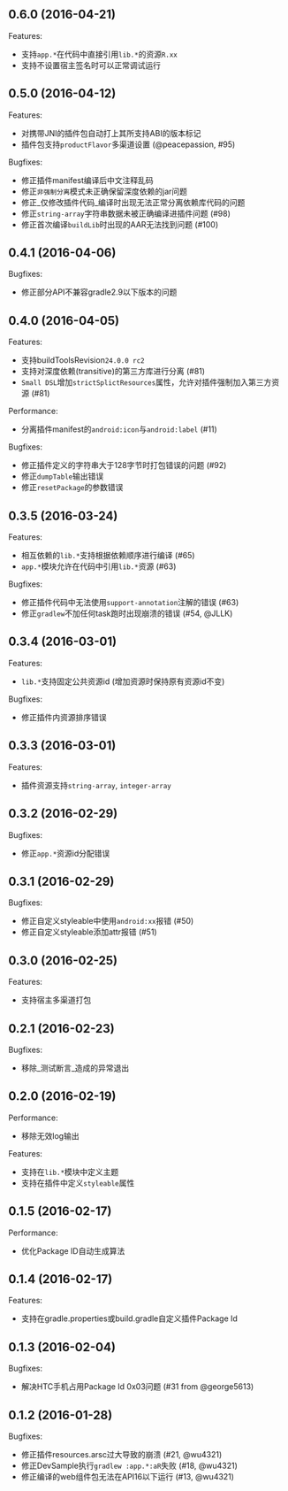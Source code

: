 ## 0.6.0 (2016-04-21)

Features:

  - 支持`app.*`在代码中直接引用`lib.*`的资源`R.xx`
  - 支持不设置宿主签名时可以正常调试运行

## 0.5.0 (2016-04-12)

Features:

  - 对携带JNI的插件包自动打上其所支持ABI的版本标记
  - 插件包支持`productFlavor`多渠道设置 (@peacepassion, #95)

Bugfixes:

  - 修正插件manifest编译后中文注释乱码
  - 修正`非强制分离`模式未正确保留深度依赖的jar问题
  - 修正_仅修改插件代码_编译时出现无法正常分离依赖库代码的问题
  - 修正`string-array`字符串数据未被正确编译进插件问题 (#98)
  - 修正首次编译`buildLib`时出现的AAR无法找到问题 (#100)

## 0.4.1 (2016-04-06)

Bugfixes:

  - 修正部分API不兼容gradle2.9以下版本的问题

## 0.4.0 (2016-04-05)

Features:

  - 支持buildToolsRevision`24.0.0 rc2`
  - 支持对深度依赖(transitive)的第三方库进行分离 (#81)
  - `Small DSL`增加`strictSplictResources`属性，允许对插件强制加入第三方资源 (#81)

Performance:

  - 分离插件manifest的`android:icon`与`android:label` (#11)

Bugfixes:

  - 修正插件定义的字符串大于128字节时打包错误的问题 (#92)
  - 修正`dumpTable`输出错误
  - 修正`resetPackage`的参数错误


## 0.3.5 (2016-03-24)

Features:

  - 相互依赖的`lib.*`支持根据依赖顺序进行编译 (#65)
  - `app.*`模块允许在代码中引用`lib.*`资源 (#63)

Bugfixes:

  - 修正插件代码中无法使用`support-annotation`注解的错误 (#63)
  - 修正`gradlew`不加任何task跑时出现崩溃的错误 (#54, @JLLK)

## 0.3.4 (2016-03-01)

Features:

  - `lib.*`支持固定公共资源id (增加资源时保持原有资源id不变)

Bugfixes:

  - 修正插件内资源排序错误

## 0.3.3 (2016-03-01)

Features:

  - 插件资源支持`string-array`, `integer-array`

## 0.3.2 (2016-02-29)

Bugfixes:

  - 修正`app.*`资源id分配错误

## 0.3.1 (2016-02-29)

Bugfixes:

  - 修正自定义styleable中使用`android:xx`报错 (#50)
  - 修正自定义styleable添加attr报错 (#51)

## 0.3.0 (2016-02-25)

Features:

  - 支持宿主多渠道打包

## 0.2.1 (2016-02-23)

Bugfixes:

  - 移除_测试断言_造成的异常退出

## 0.2.0 (2016-02-19)

Performance:

  - 移除无效log输出

Features:

  - 支持在`lib.*`模块中定义主题
  - 支持在插件中定义`styleable`属性


## 0.1.5 (2016-02-17)

Performance:

  - 优化Package ID自动生成算法

## 0.1.4 (2016-02-17)

Features:

  - 支持在gradle.properties或build.gradle自定义插件Package Id

## 0.1.3 (2016-02-04)

Bugfixes:

  - 解决HTC手机占用Package Id 0x03问题 (#31 from @george5613)

## 0.1.2 (2016-01-28)

Bugfixes:

  - 修正插件resources.arsc过大导致的崩溃 (#21, @wu4321)
  - 修正DevSample执行`gradlew :app.*:aR`失败 (#18, @wu4321)
  - 修正编译的web组件包无法在API16以下运行 (#13, @wu4321)